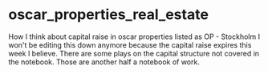 # oscar_properties_real_estate
How I think about capital raise in oscar properties listed as OP - Stockholm
I won't be editing this down anymore because the capital raise expires this week I believe.
There are some plays on the capital structure not covered in the notebook. Those are another half a notebook of work.

